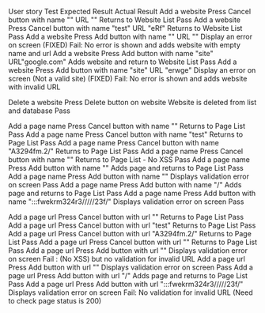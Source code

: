 User story		Test						 				  Expected Result			         Actual Result
Add a website           Press Cancel button with name "" URL ""            				  Returns to Website List                       Pass
Add a website           Press Cancel button with name "test" URL "eRf"     				  Returns to Website List                       Pass
Add a website		Press Add button with name "" URL ""           					  Display an error on screen                    (FIXED) Fail: No error is shown and adds website with empty name and url
Add a website		Press Add button with name "site" URL"google.com"  				  Adds website and return to Website List       Pass
Add a website           Press Add button with name "site" URL "erwge"      				  Display an error on screen (Not a valid site) (FIXED) Fail: No error is shown and adds website with invalid URL


Delete a website        Press Delete button on website                     				  Website is deleted from list and database     Pass

Add a page name         Press Cancel button with name ""                   				  Returns to Page List                          Pass
Add a page name         Press Cancel button with name "test"               				  Returns to Page List                          Pass
Add a page name         Press Cancel button with name "A3294fm.2/"        				  Returns to Page List                          Pass
Add a page name         Press Cancel button with name "<script>alert(document.cookie);</script>"          Returns to Page List - No XSS                 Pass
Add a page name		Press Add button with name "<script>alert(document.cookie);</script>"             Adds page and returns to Page List            Pass
Add a page name         Press Add button with name ""                                                     Displays validation error on screen           Pass
Add a page name         Press Add button with name "/"                                                    Adds page and returns to Page List            Pass 
Add a page name         Press Add button with name ":::fwekrm324r3/////23f/"                              Displays validation error on screen           Pass

Add a page url          Press Cancel button with url ""                    				  Returns to Page List                          Pass
Add a page url          Press Cancel button with url "test"               				  Returns to Page List                          Pass
Add a page url          Press Cancel button with url "A3294fm.2/"        				  Returns to Page List                          Pass
Add a page url          Press Cancel button with url "<script>alert(document.cookie);</script>"           Returns to Page List                          Pass
Add a page url		Press Add button with url  "<script>alert(document.cookie);</script>"             Displays validation error on screen           Fail : (No XSS) but no validation for invalid URL
Add a page url          Press Add button with url  ""                                                     Displays validation error on screen           Pass
Add a page url          Press Add button with url  "/"                                                    Adds page and returns to Page List            Pass 
Add a page url          Press Add button with url  ":::fwekrm324r3/////23f/"                              Displays validation error on screen           Fail: No validation for invalid URL (Need to check page status is 200)
     